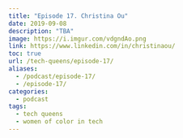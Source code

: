 ```yaml
---
title: "Episode 17. Christina Ou"
date: 2019-09-08
description: "TBA"
image: https://i.imgur.com/vdgndAo.png
link: https://www.linkedin.com/in/christinaou/
toc: true
url: /tech-queens/episode-17/
aliases:
  - /podcast/episode-17/
  - /episode-17/
categories:
  - podcast
tags:
  - tech queens
  - women of color in tech
---
```

